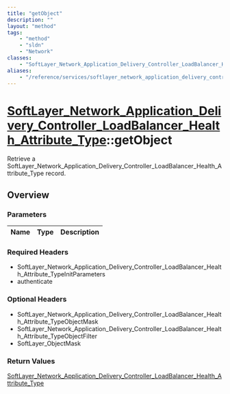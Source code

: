 ```yaml
---
title: "getObject"
description: ""
layout: "method"
tags:
    - "method"
    - "sldn"
    - "Network"
classes:
    - "SoftLayer_Network_Application_Delivery_Controller_LoadBalancer_Health_Attribute_Type"
aliases:
    - "/reference/services/softlayer_network_application_delivery_controller_loadbalancer_health_attribute_type/getObject"
---
```

# [SoftLayer_Network_Application_Delivery_Controller_LoadBalancer_Health_Attribute_Type](/reference/services/SoftLayer_Network_Application_Delivery_Controller_LoadBalancer_Health_Attribute_Type)::getObject

Retrieve a SoftLayer_Network_Application_Delivery_Controller_LoadBalancer_Health_Attribute_Type record.


## Overview 


### Parameters 
|Name | Type | Description |
| --- | --- | --- |


### Required Headers
* SoftLayer_Network_Application_Delivery_Controller_LoadBalancer_Health_Attribute_TypeInitParameters
* authenticate

### Optional Headers
* SoftLayer_Network_Application_Delivery_Controller_LoadBalancer_Health_Attribute_TypeObjectMask
* SoftLayer_Network_Application_Delivery_Controller_LoadBalancer_Health_Attribute_TypeObjectFilter
* SoftLayer_ObjectMask

### Return Values
<a href='/reference/datatypes/SoftLayer_Network_Application_Delivery_Controller_LoadBalancer_Health_Attribute_Type'>SoftLayer_Network_Application_Delivery_Controller_LoadBalancer_Health_Attribute_Type </a>

